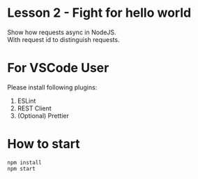 # Lesson 2 - Fight for hello world
Show how requests async in NodeJS.   
With request id to distinguish requests. 

# For VSCode User
Please install following plugins:
1. ESLint
2. REST Client
3. (Optional) Prettier

# How to start
```
npm install
npm start
```
